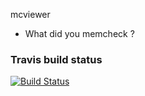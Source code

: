 mcviewer

* What did you memcheck ?

### Travis build status
[![Build Status](https://travis-ci.org/oliv3/mcviewer.png)](https://travis-ci.org/oliv3/mcviewer)
